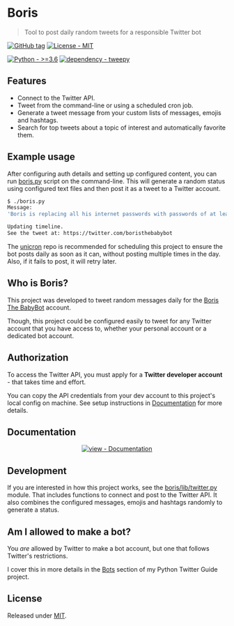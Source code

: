 # Boris
> Tool to post daily random tweets for a responsible Twitter bot

[![GitHub tag](https://img.shields.io/github/tag/MichaelCurrin/boris-the-babybot?include_prereleases&sort=semver)](https://github.com/MichaelCurrin/boris-the-babybot/releases/)
[![License - MIT](https://img.shields.io/badge/License-MIT-blue)](#license)

[![Python - >=3.6](https://img.shields.io/badge/Python->=3.6-blue?logo=python&logoColor=white)](https://python.org)
[![dependency - tweepy](https://img.shields.io/badge/dependency-tweepy-blue)](https://pypi.org/project/tweepy)


## Features

- Connect to the Twitter API.
- Tweet from the command-line or using a scheduled cron job.
- Generate a tweet message from your custom lists of messages, emojis and hashtags.
- Search for top tweets about a topic of interest and automatically favorite them.


## Example usage

After configuring auth details and setting up configured content, you can run [boris.py](/boris/boris.py) script on the command-line. This will generate a random status using configured text files and then post it as a tweet to a Twitter account.

```bash
$ ./boris.py
Message:
'Boris is replacing all his internet passwords with passwords of at least 20 characters. #GDPR'

Updating timeline.
See the tweet at: https://twitter.com/boristhebabybot
```

The [unicron](https://github.com/MichaelCurrin/unicron/) repo is recommended for scheduling this project to ensure the bot posts daily as soon as it can, without posting multiple times in the day. Also, if it fails to post, it will retry later.


## Who is Boris?

This project was developed to tweet random messages daily for the [Boris The BabyBot](https://twitter.com/boristhebabybot) account.

Though, this project could be configured easily to tweet for any Twitter account that you have access to, whether your personal account or a dedicated bot account.


## Authorization

To access the Twitter API, you must apply for a **Twitter developer account** - that takes time and effort.

You can copy the API credentials from your dev account to this project's local config on machine. See setup instructions in [Documentation](#documentation) for more details.


## Documentation

<div align="center">
  
[![view - Documentation](https://img.shields.io/badge/view-Project-documentation-blue?style=for-the-badge)](/docs/)

</div>


## Development

If you are interested in how this project works, see the [boris/lib/twitter.py](https://github.com/MichaelCurrin/boris-the-babybot/blob/master/boris/lib/twitter.py) module. That includes functions to connect and post to the Twitter API. It also combines the configured messages, emojis and hashtags randomly to generate a status.


## Am I allowed to make a bot?

You _are_ allowed by Twitter to make a bot account, but one that follows Twitter's restrictions.

I cover this in more details in the [Bots](https://michaelcurrin.github.io/python-twitter-guide/#/policies?id=bots) section of my Python Twitter Guide project.


## License

Released under [MIT](/LICENSE).
